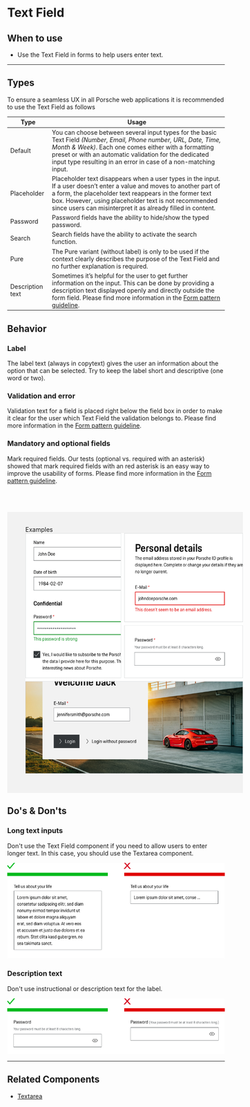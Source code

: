 # Text Field

<TableOfContents></TableOfContents>

## When to use

- Use the Text Field in forms to help users enter text.

---

## Types

To ensure a seamless UX in all Porsche web applications it is recommended to use the Text Field as follows

| Type             | Usage                                                                                                                                                                                                                                                                                                    |
| ---------------- | -------------------------------------------------------------------------------------------------------------------------------------------------------------------------------------------------------------------------------------------------------------------------------------------------------- |
| Default          | You can choose between several input types for the basic Text Field _(Number, Email, Phone number, URL, Date, Time, Month & Week)_. Each one comes either with a formatting preset or with an automatic validation for the dedicated input type resulting in an error in case of a non-matching input.   |
| Placeholder      | Placeholder text disappears when a user types in the input. If a user doesn’t enter a value and moves to another part of a form, the placeholder text reappears in the former text box. However, using placeholder text is not recommended since users can misinterpret it as already filled in content. |
| Password         | Password fields have the ability to hide/show the typed password.                                                                                                                                                                                                                                        |
| Search           | Search fields have the ability to activate the search function.                                                                                                                                                                                                                                          |
| Pure             | The Pure variant (without label) is only to be used if the context clearly describes the purpose of the Text Field and no further explanation is required.                                                                                                                                               |
| Description text | Sometimes it’s helpful for the user to get further information on the input. This can be done by providing a description text displayed openly and directly outside the form field. Please find more information in the [Form pattern guideline](patterns/forms).                                        |

## Behavior

### Label

The label text (always in copytext) gives the user an information about the option that can be selected. Try to keep the
label short and descriptive (one word or two).

### Validation and error

Validation text for a field is placed right below the field box in order to make it clear for the user which Text Field
the validation belongs to. Please find more information in the [Form pattern guideline](patterns/forms).

### Mandatory and optional fields

Mark required fields. Our tests (optional vs. required with an asterisk) showed that mark required fields with an red
asterisk is an easy way to improve the usability of forms. Please find more information in the
[Form pattern guideline](patterns/forms).

<div style="background:#F2F2F2; width:100%; margin-top: 64px; padding-top: 32px; padding-left: 42px; padding-bottom: 42px;">
    <p-headline variant="headline-3" tag="h3" style="margin-bottom: 24px;">Examples</p-headline>
    <img src="./assets/text-field-examples.png" alt="Examples for text field usage" />
</div>

## Do's & Don'ts

### Long text inputs

Don't use the Text Field component if you need to allow users to enter longer text. In this case, you should use the
Textarea component.

![Longer Text in Text Field](./assets/textfield-dont-long-text-inputs.png)

### Description text

Don't use instructional or description text for the label.

![How to use description text](./assets/textfield-dont-description-text.png)

---

## Related Components

- [Textarea](components/textarea)
